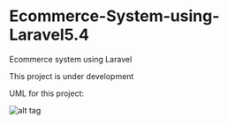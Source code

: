 # Ecommerce-System-using-Laravel5.4
Ecommerce system using Laravel

This project is under development 

UML for this project:

![alt tag](https://github.com/OthmaneBlial/UMLs/blob/master/Ecommerce%20System.png)
